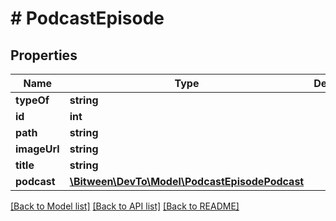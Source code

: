 # # PodcastEpisode

## Properties

Name | Type | Description | Notes
------------ | ------------- | ------------- | -------------
**typeOf** | **string** |  |
**id** | **int** |  |
**path** | **string** |  |
**imageUrl** | **string** |  |
**title** | **string** |  |
**podcast** | [**\Bitween\DevTo\Model\PodcastEpisodePodcast**](PodcastEpisodePodcast.md) |  |

[[Back to Model list]](../../README.md#models) [[Back to API list]](../../README.md#endpoints) [[Back to README]](../../README.md)

